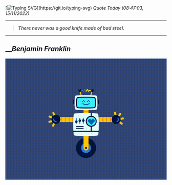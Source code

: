 [![Typing SVG](https://readme-typing-svg.herokuapp.com?font=Press+Start+2P&color=C2F784&size=35&width=900&height=100&lines=Hello+World%2C+I'm+Hung+!)](https://git.io/typing-svg) 
 _Quote Today (08:47:03, 15/11/2022)_
___
>**_There never was a good knife made of bad steel._**
___

## __**_Benjamin Franklin_**

![RobotDance](src/assets/images/robot-dancing-dribble.gif?style=center)
